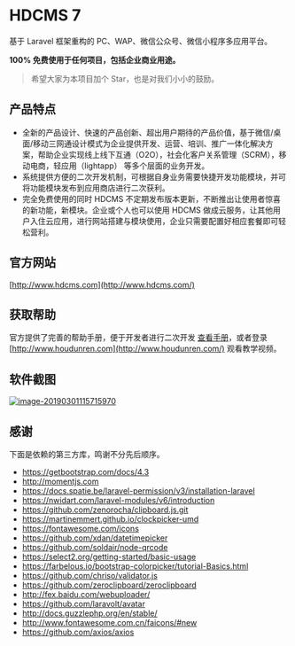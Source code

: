 # HDCMS 7

基于 Laravel 框架重构的 PC、WAP、微信公众号、微信小程序多应用平台。

**100% 免费使用于任何项目，包括企业商业用途。**

> 希望大家为本项目加个 Star，也是对我们小小的鼓励。

## 产品特点

- 全新的产品设计、快速的产品创新、超出用户期待的产品价值，基于微信/桌面/移动三网通设计模式为企业提供开发、运营、培训、推广一体化解决方案，帮助企业实现线上线下互通（O2O），社会化客户关系管理（SCRM），移动电商，轻应用（lightapp） 等多个层面的业务开发。
- 系统提供方便的二次开发机制，可根据自身业务需要快捷开发功能模块，并可将功能模块发布到应用商店进行二次获利。
- 完全免费使用的同时 HDCMS 不定期发布版本更新，不断推出让使用者惊喜的新功能，新模块。企业或个人也可以使用 HDCMS 做成云服务，让其他用户入住云应用，进行网站搭建与模块使用，企业只需要配置好相应套餐即可轻松营利。

## 官方网站

[http://www.hdcms.com](http://www.hdcms.com/)

## 获取帮助

官方提供了完善的帮助手册，便于开发者进行二次开发 [查看手册](http://doc.houdunren.com/)，或者登录 [http://www.houdunren.com](http://www.houdunren.com/) 观看教学视频。

## 软件截图

[![image-20190301115715970](https://user-images.githubusercontent.com/13848593/53615562-7e295e00-3c19-11e9-885b-77f63e1eae90.png)](https://user-images.githubusercontent.com/13848593/53615562-7e295e00-3c19-11e9-885b-77f63e1eae90.png)

## 感谢

下面是依赖的第三方库，鸣谢不分先后顺序。

- https://getbootstrap.com/docs/4.3
- http://momentjs.com
- https://docs.spatie.be/laravel-permission/v3/installation-laravel
- https://nwidart.com/laravel-modules/v6/introduction
- https://github.com/zenorocha/clipboard.js.git
- https://martinemmert.github.io/clockpicker-umd
- https://fontawesome.com/icons
- https://github.com/xdan/datetimepicker
- https://github.com/soldair/node-qrcode
- https://select2.org/getting-started/basic-usage
- https://farbelous.io/bootstrap-colorpicker/tutorial-Basics.html
- https://github.com/chriso/validator.js
- https://github.com/zeroclipboard/zeroclipboard
- http://fex.baidu.com/webuploader/
- https://github.com/laravolt/avatar
- http://docs.guzzlephp.org/en/stable/
- http://www.fontawesome.com.cn/faicons/#new
- https://github.com/axios/axios
